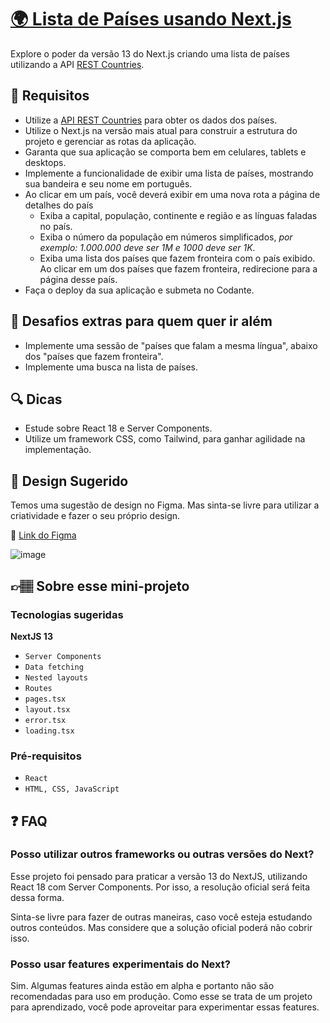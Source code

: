 # [🌍 Lista de Países usando Next.js](https://codante.io/mini-projetos/lista-de-paises-nextjs)

Explore o poder da versão 13 do Next.js criando uma lista de países utilizando a API [REST Countries](https://restcountries.com/).

## 🔨 Requisitos
- Utilize a [API REST Countries](https://restcountries.com/) para obter os dados dos países.
- Utilize o Next.js na versão mais atual para construir a estrutura do projeto e gerenciar as rotas da aplicação.
- Garanta que sua aplicação se comporta bem em celulares, tablets e desktops.
- Implemente a funcionalidade de exibir uma lista de países, mostrando sua bandeira e seu nome em português.
- Ao clicar em um país, você deverá exibir em uma nova rota a página de detalhes do país
  - Exiba a capital, população, continente e região e as línguas faladas no país.
  - Exiba o número da população em números simplificados, _por exemplo: 1.000.000 deve ser 1M e 1000 deve ser 1K._
  - Exiba uma lista dos países que fazem fronteira com o país exibido. Ao clicar em um dos países que fazem fronteira, redirecione para a página desse país.
- Faça o deploy da sua aplicação e submeta no Codante.

## 🔨 Desafios extras para quem quer ir além
- Implemente uma sessão de "países que falam a mesma língua", abaixo dos "países que fazem fronteira".
- Implemente uma busca na lista de países.

## 🔍 Dicas
- Estude sobre React 18 e Server Components.
- Utilize um framework CSS, como Tailwind, para ganhar agilidade na implementação.

## 🎨 Design Sugerido
Temos uma sugestão de design no Figma. Mas sinta-se livre para utilizar a criatividade e fazer o seu próprio design.

🔗 [Link do Figma](https://www.figma.com/file/suvmja6210ggZOO6Cpehjl/Mini-Projetos---Codante.io?type=design&node-id=1316-4&t=b5wBErhDdCzTdDl6-0)

![image](https://github.com/codante-io/mp-lista-de-paises-next/assets/6475893/5f35397c-f71e-4319-90b1-2ba970600a88)

## 👉🏽 Sobre esse mini-projeto
### Tecnologias sugeridas
**NextJS 13**

- `Server Components`
- `Data fetching`
- `Nested layouts`
- `Routes`
- `pages.tsx`
- `layout.tsx`
- `error.tsx`
- `loading.tsx`

### Pré-requisitos
- `React`
- `HTML, CSS, JavaScript`

## ❓ FAQ
### Posso utilizar outros frameworks ou outras versões do Next?
Esse projeto foi pensado para praticar a versão 13 do NextJS, utilizando React 18 com Server Components. Por isso, a resolução oficial será feita dessa forma.

Sinta-se livre para fazer de outras maneiras, caso você esteja estudando outros conteúdos. Mas considere que a solução oficial poderá não cobrir isso. 

### Posso usar features experimentais do Next?
Sim. Algumas features ainda estão em alpha e portanto não são recomendadas para uso em produção. Como esse se trata de um projeto para aprendizado, você pode aproveitar para experimentar essas features.
